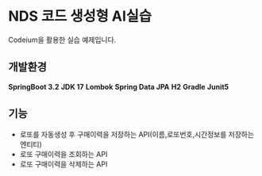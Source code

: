 # NDS 코드 생성형 AI실습

Codeium을 활용한 실습 예제입니다.

## 개발환경

**SpringBoot 3.2**
**JDK 17**
**Lombok**
**Spring Data JPA**
**H2**
**Gradle**
**Junit5**

## 기능
- 로또를 자동생성 후 구매이력을 저장하는 API(이름,로또번호,시간정보를 저장하는 엔티티)
- 로또 구매이력을 조회하는 API
- 로또 구매이력을 삭제하는 API
